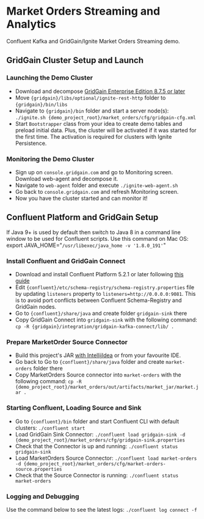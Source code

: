 # Market Orders Streaming and Analytics

Confluent Kafka and GridGain/Ignite Market Orders Streaming demo.

## GridGain Cluster Setup and Launch

### Launching the Demo Cluster
* Download and decompose [GridGain Enterprise Edition 8.7.5 or later](https://www.gridgain.com/resources/download)
* Move `{gridgain}/libs/optional/ignite-rest-http` folder to `{gridgain}/bin/libs` 
* Navigate to `{gridgain}/bin` folder and start a server node(s): `./ignite.sh {demo_project_root}/market_orders/cfg/gridgain-cfg.xml`
* Start `Bootstrapper` class from your idea to create demo tables and preload initial data. Plus, the cluster will
be activated if it was started for the first time. The activation is required for clusters with Ignite Persistence.

### Monitoring the Demo Cluster
* Sign up on `console.gridgain.com` and go to Monitoring screen. Download web-agent and decompose it.
* Navigate to `web-agent` folder and execute `./ignite-web-agent.sh`
* Go back to `console.gridgain.com` and refresh Monitoring screen. 
* Now you have the cluster started and can monitor it!


## Confluent Platform and GridGain Setup

If Java 9+ is used by default then switch to Java 8 in a command line window to be used for Confluent
scripts. Use this command on Mac OS:
export JAVA_HOME="`/usr/libexec/java_home -v '1.8.0_191'`"

### Install Confluent and GridGain Connect
* Download and install Confluent Platform 5.2.1 or later following 
[this guide](https://docs.confluent.io/current/connect/quickstart.html#connect-quickstart)
* Edit `{confluent}/etc/schema-registry/schema-registry.properties` file by updating `listeners` property to
 `listeners=http://0.0.0.0:9081`. This is to avoid port conflicts between Confluent Schema-Registry and 
 GridGain nodes.
* Go to `{confluent}/share/java` and create folder `gridgain-sink` there
* Copy GridGain Connect into `gridgain-sink` with the following command:
`cp -R {gridgain}/integration/gridgain-kafka-connect/lib/ .`

### Prepare MarketOrder Source Connector
* Build this project's JAR 
[with IntellijIdea](https://stackoverflow.com/questions/36303535/intellij-build-build-artifacts-deactivated)
or from your favourite IDE.
* Go back to Go to `{confluent}/share/java` folder and create `market-orders` folder there
* Copy MarketOrders Source connector into `market-orders` with the following command:
`cp -R {demo_project_root}/market_orders/out/artifacts/market_jar/market.jar .`

### Starting Confluent, Loading Source and Sink
* Go to `{confluent}/bin` folder and start Confluent CLI with default clusters: `./confluent start`
* Load GridGain Sink Connector:
`./confluent load gridgain-sink -d {demo_project_root}/market_orders/cfg/gridgain-sink.properties`
* Check that the Connector is up and running: `./confluent status gridgain-sink`
* Load MarketOrders Source Connector:
`./confluent load market-orders -d {demo_project_root}/market_orders/cfg/market-orders-source.properties`
* Check that the Source Connector is running: `./confluent status market-orders`

### Logging and Debugging

Use the command below to see the latest logs: `./confluent log connect -f`